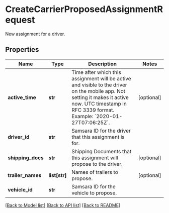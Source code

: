 # CreateCarrierProposedAssignmentRequest

New assignment for a driver.
## Properties
Name | Type | Description | Notes
------------ | ------------- | ------------- | -------------
**active_time** | **str** | Time after which this assignment will be active and visible to the driver on the mobile app. Not setting it makes it active now. UTC timestamp in RFC 3339 format. Example: &#x60;2020-01-27T07:06:25Z&#x60;. | [optional] 
**driver_id** | **str** | Samsara ID for the driver that this assignment is for. | 
**shipping_docs** | **str** | Shipping Documents that this assignment will propose to the driver. | [optional] 
**trailer_names** | **list[str]** | Names of trailers to propose. | [optional] 
**vehicle_id** | **str** | Samsara ID for the vehicle to propose. | 

[[Back to Model list]](../README.md#documentation-for-models) [[Back to API list]](../README.md#documentation-for-api-endpoints) [[Back to README]](../README.md)


